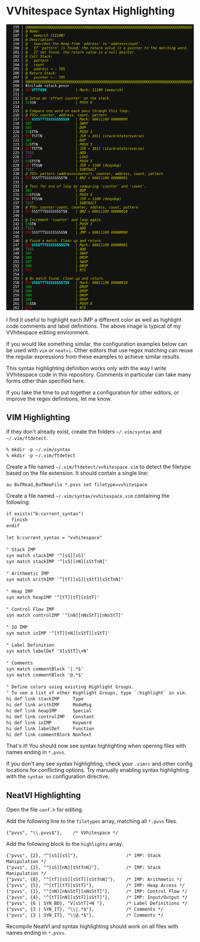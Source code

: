 VVhitespace Syntax Highlighting
===============================

![VVS Syntax Highlighting Example](vvs_syntax_highlighting.gif)

I find it useful to highlight each IMP a different color as well as highlight
code comments and label definitions. The above image is typical of my
VVhitespace editing environment.

If you would like something similar, the configuration examples below can be
used with `vim` or `neatvi`. Other editors that use regex matching can reuse
the regular expressions from these examples to achieve similar results.

This syntax highlighting definition works only with the way I write VVhitespace
code in this repository. Comments in particular can take many forms other
than specified here.

If you take the time to put together a configuration for other editors, or
improve the regex definitions, let me know.


VIM Highlighting
----------------

If they don't already exist, create the folders `~/.vim/syntax` and
`~/.vim/ftdetect`.

    % mkdir -p ~/.vim/syntax
    % mkdir -p ~/.vim/ftdetect

Create a file named `~/.vim/ftdetect/vvhitespace.vim` to detect the filetype
based on the file extension. It should contain a single line:

    au BufRead,BufNewFile *.pvvs set filetype=vvhitespace

Create a file named `~/.vim/syntax/vvhitespace.vim` containing the following:

    if exists("b:current_syntax")
      finish
    endif
    
    let b:current_syntax = "vvhitespace"
    
    " Stack IMP
    syn match stackIMP '^[sS][sS]'
    syn match stackIMP '^[sS][nN][sStTnN]'
    
    " Arithmetic IMP
    syn match arithIMP '^[tT][sS][sStT][sStTnN]'
    
    " Heap IMP
    syn match heapIMP '^[tT][tT][sStT]'
    
    " Control Flow IMP
    syn match controlIMP '^[nN][nNsStT][nNsStT]'
    
    " IO IMP
    syn match ioIMP '^[tT][nN][sStT][sStT]'
    
    " Label Definition
    syn match labelDef 'V[sStT]\+N'
    
    " Comments
    syn match commentBlock '|.*$'
    syn match commentBlock '@.*$'
    
    " Define colors using existing Highlight Groups.
    " To see a list of other Highlight Groups, type `:highlight` in vim.
    hi def link stackIMP     Type
    hi def link arithIMP     ModeMsg
    hi def link heapIMP      Special
    hi def link controlIMP   Constant
    hi def link ioIMP        Keyword
    hi def link labelDef     Function
    hi def link commentBlock NonText

That's it! You should now see syntax highlighting when opening files with names
ending in `*.pvvs`.

If you don't any see syntax highlighting, check your `.vimrc` and other config
locations for conflicting options. Try manually enabling syntax highlighting
with the `syntax on` configuration directive.


NeatVI Highlighting
-------------------

Open the file `conf.h` for editing.

Add the following line to the `filetypes` array, matching all `*.pvvs` files.

    {"pvvs", "\\.pvvs$"},    /* VVhitespace */

Add the following block to the `highlights` array.

    {"pvvs", {2}, "^[sS][sS]"},                  /* IMP: Stack Manipulation */
    {"pvvs", {2}, "^[sS][nN][sStTnN]"},          /* IMP: Stack Manipulation */
    {"pvvs", {8}, "^[tT][sS][sStT][sStTnN]"},    /* IMP: Arithmetic */
    {"pvvs", {5}, "^[tT][tT][sStT]"},            /* IMP: Heap Access */
    {"pvvs", {1}, "^[nN][nNsStT][nNsStT]"},      /* IMP: Control Flow */
    {"pvvs", {4}, "^[tT][nN][sStT][sStT]"},      /* IMP: Input/Output */
    {"pvvs", {6 | SYN_BD}, "V[sStT]+N "},        /* Label Definitions */
    {"pvvs", {3 | SYN_IT}, "\\|.*$"},            /* Comments */
    {"pvvs", {3 | SYN_IT}, "\\@.*$"},            /* Comments */

Recompile NeatVI and syntax highlighting should work on all files with names
ending in `*.pvvs`.

